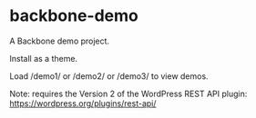 # backbone-demo

A Backbone demo project.

Install as a theme.

Load /demo1/ or /demo2/ or /demo3/ to view demos.

Note: requires the Version 2 of the WordPress REST API plugin: https://wordpress.org/plugins/rest-api/
